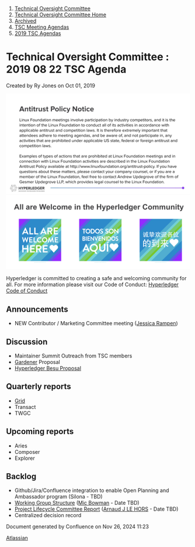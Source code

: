 1. [Technical Oversight Committee](index.html)
2. [Technical Oversight Committee Home](Technical-Oversight-Committee-Home_21430274.html)
3. [Archived](Archived_21447696.html)
4. [TSC Meeting Agendas](TSC-Meeting-Agendas_21448768.html)
5. [2019 TSC Agendas](2019-TSC-Agendas_21448769.html)

# Technical Oversight Committee : 2019 08 22 TSC Agenda

Created by Ry Jones on Oct 01, 2019

![](attachments/21431877/21448548.png?height=250) ![](attachments/21431877/21448549.png?height=250)

Hyperledger is committed to creating a safe and welcoming community for all. For more information please visit our Code of Conduct: [Hyperledger Code of Conduct](https://lf-hyperledger.atlassian.net/wiki/spaces/HYP/pages/19595281/Hyperledger+Code+of+Conduct)

## Announcements

- NEW Contributor / Marketing Committee meeting ([Jessica Rampen](https://lf-hyperledger.atlassian.net/wiki/people/5c2e4c479bcfd72df10109cc?ref=confluence))

## Discussion

- Maintainer Summit Outreach from TSC members
- [Gardener](https://lf-hyperledger.atlassian.net/wiki/display/HYP/Gardener) Proposal
- [Hyperledger Besu Proposal](Hyperledger-Besu-Proposal_21430296.html)

## Quarterly reports

- [Grid](https://lf-hyperledger.atlassian.net/wiki/display/HYP/2019+Q3+Hyperledger+Grid)
- Transact
- TWGC

## Upcoming reports

- Aries
- Composer
- Explorer

## Backlog

- Github/Jira/Confluence integration to enable Open Planning and Ambassador program (Silona - TBD)
- [Working Group Structure](https://lf-hyperledger.atlassian.net/wiki/display/TF/Working+Group+Task+Force) ([Mic Bowman](https://lf-hyperledger.atlassian.net/wiki/people/712020:38b65256-bc81-41b7-bc8d-23f728855f5a?ref=confluence) - Date TBD)
- [Project Lifecycle Committee Report](https://lf-hyperledger.atlassian.net/wiki/display/TF/Project+Lifecycle+Task+Force) ([Arnaud J LE HORS](https://lf-hyperledger.atlassian.net/wiki/people/70121:0e75e3b8-500a-4067-9f7e-ed46e91bcb9d?ref=confluence) - Date TBD)
- Centralized decision record

Document generated by Confluence on Nov 26, 2024 11:23

[Atlassian](http://www.atlassian.com/)
